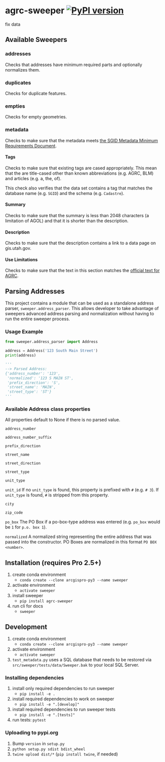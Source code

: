 # agrc-sweeper [![PyPI version](https://badge.fury.io/py/agrc-sweeper.svg)](https://badge.fury.io/py/agrc-sweeper)

fix data

## Available Sweepers

### addresses

Checks that addresses have minimum required parts and optionally normalizes them.

### duplicates

Checks for duplicate features.

### empties

Checks for empty geometries.

### metadata

Checks to make sure that the metadata meets [the SGID Metadata Minimum Requirements Document](https://docs.google.com/document/d/1VkXRwfSn6MraI1VeLfei5tg6je4bd2pp_Vh1JuST9xs/edit).

#### Tags

Checks to make sure that existing tags are cased appropriately. This mean that the are title-cased other than known abbreviations (e.g. AGRC, BLM) and articles (e.g. a, the, of).

This check also verifies that the data set contains a tag that matches the database name (e.g. `SGID`) and the schema (e.g. `Cadastre`).

#### Summary

Checks to make sure that the summary is less than 2048 characters (a limitation of AGOL) and that it is shorter than the description.

#### Description

Checks to make sure that the description contains a link to a data page on gis.utah.gov.

#### Use Limitations

Checks to make sure that the text in this section matches the [official text for AGRC](src\sweeper\sweepers\UseLimitations.html).

## Parsing Addresses

This project contains a module that can be used as a standalone address parser, `sweeper.address_parser`. This allows developer to take advantage of sweepers advanced address parsing and normalization without having to run the entire sweeper process.

### Usage Example

```python
from sweeper.address_parser import Address

address = Address('123 South Main Street')
print(address)

'''
--> Parsed Address:
{'address_number': '123',
 'normalized': '123 S MAIN ST',
 'prefix_direction': 'S',
 'street_name': 'MAIN',
 'street_type': 'ST'}
'''
```

### Available Address class properties

All properties default to None if there is no parsed value.

`address_number`

`address_number_suffix`

`prefix_direction`

`street_name`

`street_direction`

`street_type`

`unit_type`

`unit_id`
If no `unit_type` is found, this property is prefixed with `#` (e.g. `# 3`). If `unit_type` is found, `#` is stripped from this property.

`city`

`zip_code`

`po_box`
The PO Box if a po-box-type address was entered (e.g. `po_box` would be `1` for `p.o. box 1`).

`normalized`
A normalized string representing the entire address that was passed into the constructor. PO Boxes are normalized in this format `PO BOX <number>`.

## Installation (requires Pro 2.5+)

1. create conda environment
    - `conda create --clone arcgispro-py3 --name sweeper`
1. activate environment
    - `activate sweeper`
1. install sweeper
    - `pip install agrc-sweeper`
1. run cli for docs
    - `sweeper`

## Development

1. create conda environment
   - `conda create --clone arcgispro-py3 --name sweeper`
1. activate environment
   - `activate sweeper`
1. `test_metadata.py` uses a SQL database that needs to be restored via `src/sweeper/tests/data/Sweeper.bak` to your local SQL Server.

### Installing dependencies

1. install only required dependencies to run sweeper
    - `pip install -e .`
1. install required dependencies to work on sweeper
    - `pip install -e ".[develop]"`
1. install required dependencies to run sweeper tests
    - `pip install -e ".[tests]"`
1. run tests: `pytest`

### Uploading to pypi.org

1. Bump `version` in `setup.py`
1. `python setup.py sdist bdist_wheel`
1. `twine upload dist/*` (`pip install twine`, if needed)
